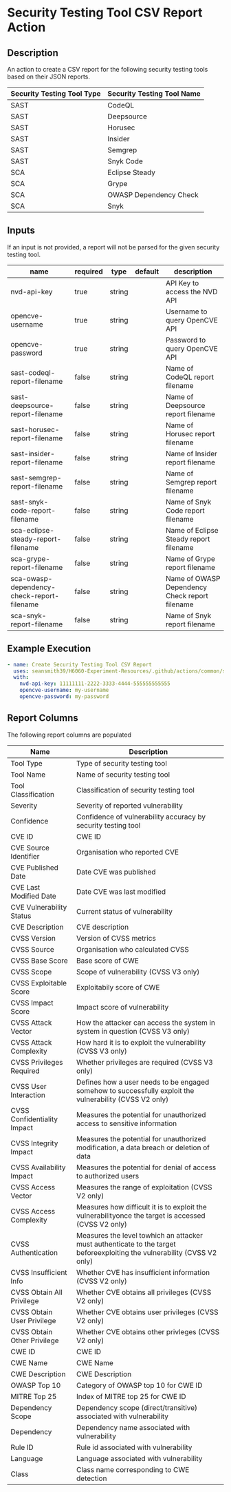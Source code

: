 # Security Testing Tool CSV Report Action

## Description

An action to create a CSV report for the following security testing tools based on their JSON reports.

| Security Testing Tool Type | Security Testing Tool Name |
| -------------------------- | -------------------------- |
| SAST                       | CodeQL                     |
| SAST                       | Deepsource                 |
| SAST                       | Horusec                    |
| SAST                       | Insider                    |
| SAST                       | Semgrep                    |
| SAST                       | Snyk Code                  |
| SCA                        | Eclipse Steady             |
| SCA                        | Grype                      |
| SCA                        | OWASP Dependency Check     |
| SCA                        | Snyk                       |

## Inputs

If an input is not provided, a report will not be parsed for the given security testing tool.

| name                                       | required | type   | default | description                                    |
| ------------------------------------------ | -------- | ------ | ------- | ---------------------------------------------- |
| nvd-api-key                                | true     | string |         | API Key to access the NVD API                  |
| opencve-username                           | true     | string |         | Username to query OpenCVE API                  |
| opencve-password                           | true     | string |         | Password to query OpenCVE API                  |
| sast-codeql-report-filename                | false    | string |         | Name of CodeQL report filename                 |
| sast-deepsource-report-filename            | false    | string |         | Name of Deepsource report filename             |
| sast-horusec-report-filename               | false    | string |         | Name of Horusec report filename                |
| sast-insider-report-filename               | false    | string |         | Name of Insider report filename                |
| sast-semgrep-report-filename               | false    | string |         | Name of Semgrep report filename                |
| sast-snyk-code-report-filename             | false    | string |         | Name of Snyk Code report filename              |
| sca-eclipse-steady-report-filename         | false    | string |         | Name of Eclipse Steady report filename         |
| sca-grype-report-filename                  | false    | string |         | Name of Grype report filename                  |
| sca-owasp-dependency-check-report-filename | false    | string |         | Name of OWASP Dependency Check report filename |
| sca-snyk-report-filename                   | false    | string |         | Name of Snyk report filename                   |

## Example Execution

```yaml
- name: Create Security Testing Tool CSV Report
  uses: seansmith39/H6060-Experiment-Resources/.github/actions/common/security-testing-tool-csv-report
  with:
    nvd-api-key: 11111111-2222-3333-4444-555555555555
    opencve-username: my-username
    opencve-password: my-password
```

## Report Columns

The following report columns are populated

| Name                        | Description                                                                                                              |
| --------------------------- | ------------------------------------------------------------------------------------------------------------------------ |
| Tool Type                   | Type of security testing tool                                                                                            |
| Tool Name                   | Name of security testing tool                                                                                            |
| Tool Classification         | Classification of security testing tool                                                                                  |
| Severity                    | Severity of reported vulnerability                                                                                       |
| Confidence                  | Confidence of vulnerability accuracy by security testing tool                                                            |
| CVE ID                      | CWE ID                                                                                                                   |
| CVE Source Identifier       | Organisation who reported CVE                                                                                            |
| CVE Published Date          | Date CVE was published                                                                                                   |
| CVE Last Modified Date      | Date CVE was last modified                                                                                               |
| CVE Vulnerability Status    | Current status of vulnerability                                                                                          |
| CVE Description             | CVE description                                                                                                          |
| CVSS Version                | Version of CVSS metrics                                                                                                  |
| CVSS Source                 | Organisation who calculated CVSS                                                                                         |
| CVSS Base Score             | Base score of CWE                                                                                                        |
| CVSS Scope                  | Scope of vulnerability (CVSS V3 only)                                                                                    |
| CVSS Exploitable Score      | Exploitabily score of CWE                                                                                                |
| CVSS Impact Score           | Impact score of vulnerability                                                                                            |
| CVSS Attack Vector          | How the attacker can access the system in system in question (CVSS V3 only)                                              |
| CVSS Attack Complexity      | How hard it is to exploit the vulnerability (CVSS V3 only)                                                               |
| CVSS Privileges Required    | Whether privileges are required (CVSS V3 only)                                                                           |
| CVSS User Interaction       | Defines how a user needs to be engaged somehow to successfully exploit the vulnerability (CVSS V2 only)                  |
| CVSS Confidentiality Impact | Measures the potential for unauthorized access to sensitive information                                                  |
| CVSS Integrity Impact       | Measures the potential for unauthorized modification, a data breach or deletion of data                                  |
| CVSS Availability Impact    | Measures the potential for denial of access to authorized users                                                          |
| CVSS Access Vector          | Measures the range of exploitation (CVSS V2 only)                                                                        |
| CVSS Access Complexity      | Measures how difficult it is to exploit the vulnerabilityonce the target is accessed (CVSS V2 only)                      |
| CVSS Authentication         | Measures the level towhich an attacker must authenticate to the target beforeexploiting the vulnerability (CVSS V2 only) |
| CVSS Insufficient Info      | Whether CVE has insufficient information (CVSS V2 only)                                                                  |
| CVSS Obtain All Privilege   | Whether CVE obtains all privileges (CVSS V2 only)                                                                        |
| CVSS Obtain User Privilege  | Whether CVE obtains user privileges (CVSS V2 only)                                                                       |
| CVSS Obtain Other Privilege | Whether CVE obtains other privleges (CVSS V2 only)                                                                       |
| CWE ID                      | CWE ID                                                                                                                   |
| CWE Name                    | CWE Name                                                                                                                 |
| CWE Description             | CWE Description                                                                                                          |
| OWASP Top 10                | Category of OWASP top 10 for CWE ID                                                                                      |
| MITRE Top 25                | Index of MITRE top 25 for CWE ID                                                                                         |
| Dependency Scope            | Dependency scope (direct/transitive) associated with vulnerability                                                       |
| Dependency                  | Dependency name associated with vulnerability                                                                            |
| Rule ID                     | Rule id associated with vulnerability                                                                                    |
| Language                    | Language associated with vulnerability                                                                                   |
| Class                       | Class name corresponding to CWE detection                                                                                |
